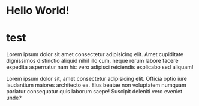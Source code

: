 <h1>Hello World!</h1>

<h1>test</h1>
<p>Lorem ipsum dolor sit amet consectetur adipisicing elit. Amet cupiditate dignissimos distinctio aliquid nihil illo cum, neque rerum labore facere expedita aspernatur nam hic vero adipisci reiciendis explicabo sed aliquam!</p>
<p> Lorem ipsum dolor sit, amet consectetur adipisicing elit. Officia optio iure laudantium maiores architecto ea. Eius beatae non voluptatem numquam pariatur consequatur quis laborum saepe! Suscipit deleniti vero eveniet unde?</p>
<p></p>